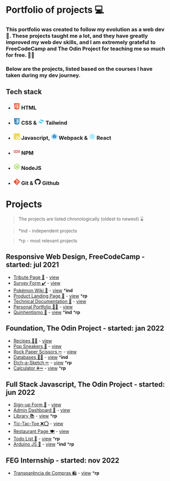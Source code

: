 # Portfolio of projects 💻
### This portfolio was created to follow my evolution as a web dev 📘. These projects taught me a lot, and they have greatly improved my web dev skills, and I am extremely grateful to FreeCodeCamp and The Odin Project for teaching me so much for free. 👨‍💻
### Below are the projects, listed based on the courses I have taken during my dev journey.

## Tech stack
- ### **<img src="https://github.com/devicons/devicon/blob/master/icons/html5/html5-original.svg" height="20" width="20"> HTML**

- ### **<img src="https://github.com/devicons/devicon/blob/master/icons/css3/css3-original.svg" height="20" width="20"> CSS** & **<img src="https://github.com/devicons/devicon/blob/master/icons/tailwindcss/tailwindcss-plain.svg" height="20" width="20"> Tailwind**

- ### **<img src="https://github.com/devicons/devicon/blob/master/icons/javascript/javascript-plain.svg" height="20" width="20"> Javascript**, **<img src="https://github.com/devicons/devicon/blob/master/icons/webpack/webpack-original.svg" height="20" width="20"> Webpack** & **<img src="https://github.com/devicons/devicon/blob/master/icons/react/react-original.svg" height="20" width="20"> React**

- ### **<img src="https://github.com/devicons/devicon/blob/master/icons/npm/npm-original-wordmark.svg" height="20" width="20"> NPM**
- ### **<img src="https://github.com/devicons/devicon/blob/master/icons/nodejs/nodejs-original.svg" height="20" width="20"> NodeJS**

- ### **<img src="https://github.com/devicons/devicon/blob/master/icons/git/git-original.svg" height="20" width="20"> Git & <img src="https://github.com/devicons/devicon/blob/master/icons/github/github-original.svg" height="20" width="20"> Github**

# Projects
> The projects are listed chronologically (oldest to newest) ⌛

> *ind - independent projects 

> *rp - most relevant projects

## Responsive Web Design, FreeCodeCamp - started: jul 2021
- [Tribute Page 🦼](https://github.com/jv-aquino/Tribute-Page) - [view](https://jv-aquino.github.io/Tribute-Page/)
- [Survey Form ✔️](https://github.com/jv-aquino/Survey-Form) - [view](https://jv-aquino.github.io/Survey-Form/)
- [Pokémon Wiki 📑](https://github.com/jv-aquino/pokemon-wiki) - [view](https://jv-aquino.github.io/pokemon-wiki/) ***ind**
- [Product Landing Page 🌳](https://github.com/jv-aquino/Product-Landing-Page) - [view](https://jv-aquino.github.io/Product-Landing-Page/) ***rp**
- [Technical Documentation 🧾](https://github.com/jv-aquino/Technical-Documentation-Page) - [view](https://jv-aquino.github.io/Technical-Documentation-Page/)
- [Personal Portfolio 👨‍💼](https://github.com/jv-aquino/Personal-Portfolio) - [view](https://jv-aquino.github.io/Personal-Portfolio/)
- [Quinhentismo 📝](https://github.com/jv-aquino/quinhentismo) - [view](https://jv-aquino.github.io/quinhentismo/) ***ind** ***rp**

## Foundation, The Odin Project - started: jan 2022
- [Recipes 👩‍🍳](https://github.com/jv-aquino/odin-recipes) - [view](https://jv-aquino.github.io/odin-recipes/)
- [Pop Sneakers 👟](https://github.com/jv-aquino/Odin-Landing-Page) - [view](https://jv-aquino.github.io/Odin-Landing-Page/)
- [Rock Paper Scissors ✂](https://github.com/jv-aquino/rock-paper-scissors) - [view](https://jv-aquino.github.io/rock-paper-scissors/) 
- [Databases 👨‍💻](https://github.com/jv-aquino/Banco-de-Dados) - [view](https://jv-aquino.github.io/Banco-de-Dados/) ***ind**
- [Etch-a-Sketch ✏](https://github.com/jv-aquino/etch-a-sketch) - [view](https://jv-aquino.github.io/etch-a-sketch/) ***rp**
- [Calculator ➕➖](https://github.com/jv-aquino/Calculator) - [view](https://jv-aquino.github.io/Calculator/) ***rp**

## Full Stack Javascript, The Odin Project - started: jun 2022
- [Sign-up Form 📝](https://github.com/jv-aquino/Sign-up-Form) - [view](https://jv-aquino.github.io/Sign-up-Form/)
- [Admin Dashboard 🦜](https://github.com/jv-aquino/Admin-Dashboard) - [view](https://jv-aquino.github.io/Admin-Dashboard/)
- [Library 📚](https://github.com/jv-aquino/Library) - [view](https://jv-aquino.github.io/Library/) ***rp**
- [Tic-Tac-Toe ❌⭕](https://github.com/jv-aquino/Tic-Tac-Toe) - [view](https://jv-aquino.github.io/Tic-Tac-Toe/)
- [Restaurant Page 🍽](https://github.com/jv-aquino/Restaurant-Page/) - [view](https://jv-aquino.github.io/Restaurant-Page/dist/)
- [Todo List 📆](https://github.com/jv-aquino/Todo-List) - [view](https://jv-aquino.github.io/Todo-List/) ***rp**
- [Arduino JS 🤖](https://github.com/jv-aquino/Arduino-Javascript) - [view](https://jv-aquino.github.io/Arduino-Javascript/) ***ind** ***rp**

## FEG Internship - started: nov 2022
- [Transparência de Compras 🛍](https://github.com/jv-aquino/Transparencia-Compras) - [view](https://jv-aquino.github.io/Transparencia-Compras/) ***rp**
